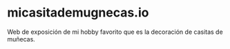 # micasitademugnecas.io
Web de exposición de mi hobby favorito que es la decoración de casitas de muñecas.
